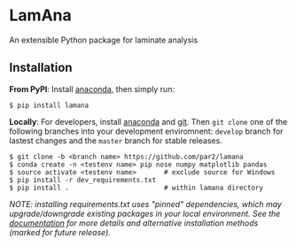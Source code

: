 # LamAna

An extensible Python package for laminate analysis

## Installation

**From PyPI**: Install [anaconda](https://www.continuum.io/downloads), then simply run:

    $ pip install lamana

**Locally**: For developers, install [anaconda](https://www.continuum.io/downloads) and [git](https://git-scm.com/downloads). Then `git clone` one of the following branches into your development enviromnent: `develop` branch for lastest changes and the `master` branch for stable releases.

    $ git clone -b <branch name> https://github.com/par2/lamana
    $ conda create -n <testenv name> pip nose numpy matplotlib pandas
    $ source activate <testenv name>       # exclude source for Windows
    $ pip install -r dev_requirements.txt
    $ pip install .                        # within lamana directory

*NOTE: installing requirements.txt uses "pinned" dependencies, which may upgrade/downgrade existing packages in your local environment.  See the [documentation](https://lamana.readthedocs.org) for more details and alternative installation methods (marked for future release).*
